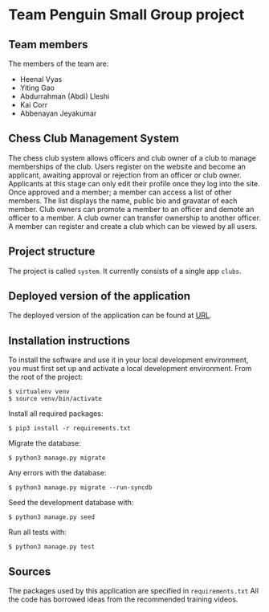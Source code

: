 # Team Penguin Small Group project

## Team members
The members of the team are:
- Heenal Vyas
- Yiting Gao
- Abdurrahman (Abdi) Lleshi
- Kai Corr
- Abbenayan Jeyakumar

## Chess Club Management System
The chess club system allows officers and club owner of a club to manage memberships of the club.
Users register on the website and become an applicant, awaiting approval or rejection from an officer or club owner.
Applicants at this stage can only edit their profile once they log into the site.
Once approved and a member; a member can access a list of other members.
The list displays the name, public bio and gravatar of each member.
Club owners can promote a member to an officer and demote an officer to a member.
A club owner can transfer ownership to another officer.
A member can register and create a club which can be viewed by all users.

## Project structure
The project is called `system`.  It currently consists of a single app `clubs`.

## Deployed version of the application
The deployed version of the application can be found at [URL](URL).

## Installation instructions
To install the software and use it in your local development environment, you must first set up and activate a local development environment.  From the root of the project:

```
$ virtualenv venv
$ source venv/bin/activate
```

Install all required packages:

```
$ pip3 install -r requirements.txt
```

Migrate the database:

```
$ python3 manage.py migrate
```

Any errors with the database:

```
$ python3 manage.py migrate --run-syncdb
```

Seed the development database with:

```
$ python3 manage.py seed
```

Run all tests with:
```
$ python3 manage.py test
```

## Sources
The packages used by this application are specified in `requirements.txt`
All the code has borrowed ideas from the recommended training videos.
